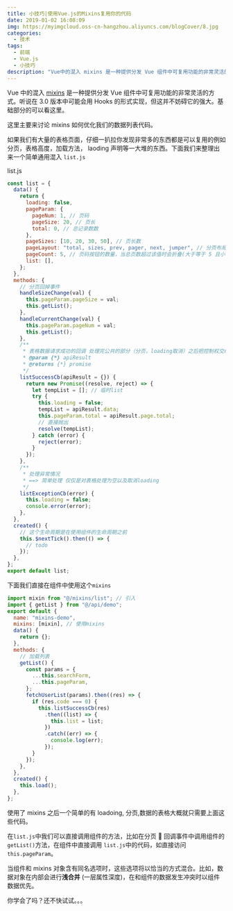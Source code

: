 ```yaml
---
title: 小技巧|使用Vue.js的Mixins复用你的代码
date: 2019-01-02 16:08:09
img: https://myimgcloud.oss-cn-hangzhou.aliyuncs.com/blogCover/8.jpg
categories:
  - 技术
tags:
  - 前端
  - Vue.js
  - 小技巧
description: "Vue中的混入 mixins 是一种提供分发 Vue 组件中可复用功能的非常灵活的方式。听说在3.0版本中可能会用Hooks的形式实现，但这并不妨碍它的强大。"
---
```


Vue 中的混入 [mixins](https://cn.vuejs.org/v2/guide/mixins.html) 是一种提供分发 Vue 组件中可复用功能的非常灵活的方式。听说在 3.0 版本中可能会用 Hooks 的形式实现，但这并不妨碍它的强大。基础部分的可以看这里。

<!-- more -->

这里主要来讨论 mixins 如何优化我们的数据列表代码。

如果我们有大量的表格页面，仔细一扒拉你发现非常多的东西都是可以复用的例如分页，表格高度，加载方法， laoding 声明等一大堆的东西。下面我们来整理出来一个简单通用混入 `list.js`

list.js

```js
const list = {
  data() {
    return {
      loading: false,
      pageParam: {
        pageNum: 1, // 页码
        pageSize: 20, // 页长
        total: 0, // 总记录数数
      },
      pageSizes: [10, 20, 30, 50], // 页长数
      pageLayout: "total, sizes, prev, pager, next, jumper", // 分页布局
      pageCount: 5, // 页码按钮的数量，当总页数超过该值时会折叠(大于等于 5 且小于等于 21 的奇数)
      list: [],
    };
  },
  methods: {
    // 分页回掉事件
    handleSizeChange(val) {
      this.pageParam.pageSize = val;
      this.getList();
    },
    handleCurrentChange(val) {
      this.pageParam.pageNum = val;
      this.getList();
    },
    /**
     * 表格数据请求成功的回调 处理完公共的部分（分页，loading取消）之后把控制权交给页面
     * @param {*} apiResult
     * @returns {*} promise
     */
    listSuccessCb(apiResult = {}) {
      return new Promise((resolve, reject) => {
        let tempList = []; // 临时list
        try {
          this.loading = false;
          tempList = apiResult.data;
          this.pageParam.total = apiResult.page.total;
          // 直接抛出
          resolve(tempList);
        } catch (error) {
          reject(error);
        }
      });
    },
    /**
     * 处理异常情况
     * ==> 简单处理 仅仅是对表格处理为空以及取消loading
     */
    listExceptionCb(error) {
      this.loading = false;
      console.error(error);
    },
  },
  created() {
    // 这个生命周期是在使用组件的生命周期之前
    this.$nextTick().then(() => {
      // todo
    });
  },
};
export default list;
```

下面我们直接在组件中使用这个`mixins`

```js
import mixin from "@/mixins/list"; // 引入
import { getList } from "@/api/demo";
export default {
  name: "mixins-demo",
  mixins: [mixin], // 使用mixins
  data() {
    return {};
  },
  methods: {
    // 加载列表
    getList() {
      const params = {
        ...this.searchForm,
        ...this.pageParam,
      };
      fetchUserList(params).then((res) => {
        if (res.code === 0) {
          this.listSuccessCb(res)
            .then((list) => {
              this.list = list;
            })
            .catch((err) => {
              console.log(err);
            });
        }
      });
    },
  },
  created() {
    this.load();
  },
};
```

使用了 mixins 之后一个简单的有 loadoing, 分页,数据的表格大概就只需要上面这些代码。

在`list.js`中我们可以直接调用组件的方法，比如在分页  回调事件中调用组件的 `getList()`方法，在组件中直接调用 `list.js`中的代码，如直接访问 `this.pageParam`。

当组件和 mixins 对象含有同名选项时，这些选项将以恰当的方式混合。比如，数据对象在内部会进行**浅合并** (一层属性深度)，在和组件的数据发生冲突时以组件数据优先。

你学会了吗？还不快试试。。。

